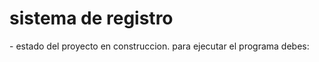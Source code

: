 <h1> sistema de registro </h1>
- estado del proyecto en construccion.
para ejecutar el programa debes:
